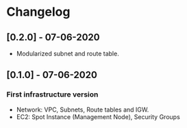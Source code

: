 # Changelog

## [0.2.0] - 07-06-2020

- Modularized subnet and route table.

## [0.1.0] - 07-06-2020

### First infrastructure version

- Network: VPC, Subnets, Route tables and IGW.
- EC2: Spot Instance (Management Node), Security Groups
